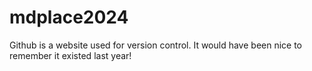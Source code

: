 # mdplace2024
Github is a website used for version control. It would have been nice to remember it existed last year!
